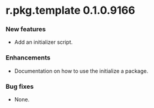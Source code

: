 # r.pkg.template 0.1.0.9166

### New features

* Add an initializer script.

### Enhancements

* Documentation on how to use the initialize a package.

### Bug fixes

* None.